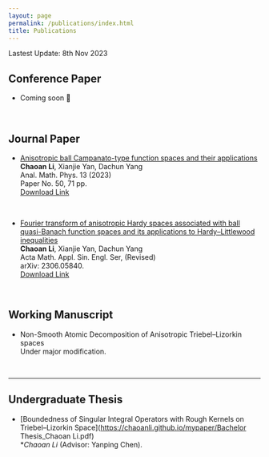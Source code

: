 ```yaml
---
layout: page
permalink: /publications/index.html
title: Publications
---
```


Lastest Update: 8th Nov 2023

## Conference Paper

- Coming soon 🚀

  <br>

## Journal Paper

- [Anisotropic ball Campanato-type function spaces and their applications](https://link.springer.com/article/10.1007/s13324-023-00814-w)<br>**Chaoan Li**, Xianjie Yan, Dachun Yang <br>Anal. Math. Phys. 13 (2023)
<br>Paper No. 50, 71 pp.
 <br>[Download Link](https://chaoanli.github.io/mypaper/lyy(AMP)2023.pdf)
<br>

-  [Fourier transform of anisotropic Hardy spaces associated withball quasi-Banach function spaces and its applications to Hardy–Littlewood inequalities](https://arxiv.org/abs/2306.05840)<br>**Chaoan Li**, Xianjie Yan, Dachun Yang <br> Acta Math. Appl. Sin. Engl. Ser, (Revised) <br> arXiv: 2306.05840.
<br>[Download Link](https://chaoanli.github.io/mypaper/lyy(AMAS)2023.pdf)
<br>

## Working Manuscript

- Non-Smooth Atomic Decomposition of Anisotropic Triebel–Lizorkin spaces<br>Under major modification.<br>

  <br>

---

## Undergraduate Thesis

- [Boundedness of Singular Integral Operators with Rough Kernels on Triebel–Lizorkin Space](https://chaoanli.github.io/mypaper/Bachelor Thesis_Chaoan Li.pdf) <br>**Chaoan Li* (Advisor: Yanping Chen).

  <br>
